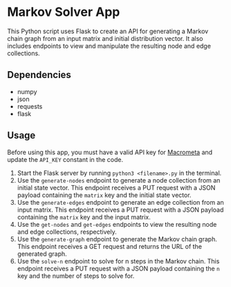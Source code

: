 # Markov Solver App

This Python script uses Flask to create an API for generating a Markov chain graph from an input matrix and initial distribution vector. It also includes endpoints to view and manipulate the resulting node and edge collections.

## Dependencies

- numpy
- json
- requests
- flask

## Usage

Before using this app, you must have a valid API key for [Macrometa](https://www.macrometa.com/) and update the `API_KEY` constant in the code.

1. Start the Flask server by running `python3 <filename>.py` in the terminal.
2. Use the `generate-nodes` endpoint to generate a node collection from an initial state vector. This endpoint receives a PUT request with a JSON payload containing the `matrix` key and the initial state vector.
3. Use the `generate-edges` endpoint to generate an edge collection from an input matrix. This endpoint receives a PUT request with a JSON payload containing the `matrix` key and the input matrix.
4. Use the `get-nodes` and `get-edges` endpoints to view the resulting node and edge collections, respectively.
5. Use the `generate-graph` endpoint to generate the Markov chain graph. This endpoint receives a GET request and returns the URL of the generated graph.
6. Use the `solve-n` endpoint to solve for n steps in the Markov chain. This endpoint receives a PUT request with a JSON payload containing the `n` key and the number of steps to solve for.
